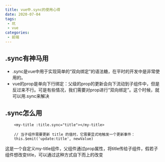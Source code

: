 ```yaml
---
title: vue中.sync的使用心得
date: 2020-07-04
tags:
 - 坑
 - vue
categories:
 - 前端
---
```


## .sync有神马用
- .sync是vue中用于实现简单的“双向绑定”的语法糖，在平时的开发中是非常使用的。
- vue的prop是单向下行绑定：父级的prop的更新会向下流动到子组件中，但是反过来不行。可是有些情况，我们需要对prop进行“双向绑定”。这个时候，就可以用.sync来解决

## .sync怎么用

```
    <my-title :title.sync="title"></my-title>

    // 当子组件需要更新 title 的值时，它需要显式地触发一个更新事件：
    this.$emit('update:title', newValue)
```

这是一个自定义my-title组件，父组件通过prop属性，将title传给子组件，假若子组件想改变title，可以通过这种方式自下而上的改变
